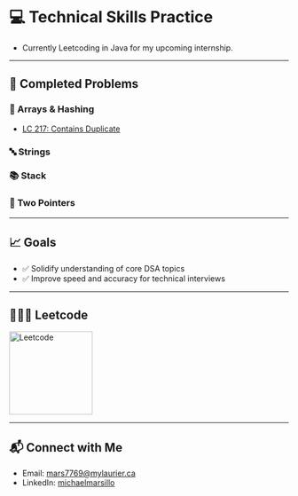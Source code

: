 # 💻 Technical Skills Practice

- Currently Leetcoding in Java for my upcoming internship.

---

## 📌 Completed Problems

### 🧮 Arrays & Hashing
- [LC 217: Contains Duplicate]()


### 🔤 Strings


### 📚 Stack


### 👣 Two Pointers


---


## 📈 Goals

- ✅ Solidify understanding of core DSA topics
- ✅ Improve speed and accuracy for technical interviews

---

## 🧑🏼‍💻 Leetcode

<a href="https://leetcode.com/u/hatebonic/">
  <img src="https://i.imgur.com/Zpz1xKb.png" alt="Leetcode"  width="150"/>
</a>


--- 

## 📬 Connect with Me

- Email: [mars7769@mylaurier.ca](mailto:mars7769@mylaurier.ca)
- LinkedIn: [michaelmarsillo](https://www.linkedin.com/in/michaelmarsillo/)